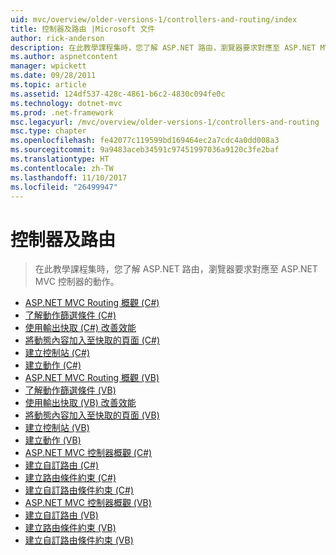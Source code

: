 ```yaml
---
uid: mvc/overview/older-versions-1/controllers-and-routing/index
title: 控制器及路由 |Microsoft 文件
author: rick-anderson
description: 在此教學課程集時，您了解 ASP.NET 路由，瀏覽器要求對應至 ASP.NET MVC 控制器的動作。
ms.author: aspnetcontent
manager: wpickett
ms.date: 09/28/2011
ms.topic: article
ms.assetid: 124df537-428c-4861-b6c2-4830c094fe0c
ms.technology: dotnet-mvc
ms.prod: .net-framework
msc.legacyurl: /mvc/overview/older-versions-1/controllers-and-routing
msc.type: chapter
ms.openlocfilehash: fe42077c119599bd169464ec2a7cdc4a0dd008a3
ms.sourcegitcommit: 9a9483aceb34591c97451997036a9120c3fe2baf
ms.translationtype: HT
ms.contentlocale: zh-TW
ms.lasthandoff: 11/10/2017
ms.locfileid: "26499947"
---
```

<a name="controllers-and-routing"></a>控制器及路由
====================
> 在此教學課程集時，您了解 ASP.NET 路由，瀏覽器要求對應至 ASP.NET MVC 控制器的動作。


- [ASP.NET MVC Routing 概觀 (C#)](asp-net-mvc-routing-overview-cs.md)
- [了解動作篩選條件 (C#)](understanding-action-filters-cs.md)
- [使用輸出快取 (C#) 改善效能](improving-performance-with-output-caching-cs.md)
- [將動態內容加入至快取的頁面 (C#)](adding-dynamic-content-to-a-cached-page-cs.md)
- [建立控制站 (C#)](creating-a-controller-cs.md)
- [建立動作 (C#)](creating-an-action-cs.md)
- [ASP.NET MVC Routing 概觀 (VB)](asp-net-mvc-routing-overview-vb.md)
- [了解動作篩選條件 (VB)](understanding-action-filters-vb.md)
- [使用輸出快取 (VB) 改善效能](improving-performance-with-output-caching-vb.md)
- [將動態內容加入至快取的頁面 (VB)](adding-dynamic-content-to-a-cached-page-vb.md)
- [建立控制站 (VB)](creating-a-controller-vb.md)
- [建立動作 (VB)](creating-an-action-vb.md)
- [ASP.NET MVC 控制器概觀 (C#)](aspnet-mvc-controllers-overview-cs.md)
- [建立自訂路由 (C#)](creating-custom-routes-cs.md)
- [建立路由條件約束 (C#)](creating-a-route-constraint-cs.md)
- [建立自訂路由條件約束 (C#)](creating-a-custom-route-constraint-cs.md)
- [ASP.NET MVC 控制器概觀 (VB)](asp-net-mvc-controller-overview-vb.md)
- [建立自訂路由 (VB)](creating-custom-routes-vb.md)
- [建立路由條件約束 (VB)](creating-a-route-constraint-vb.md)
- [建立自訂路由條件約束 (VB)](creating-a-custom-route-constraint-vb.md)
